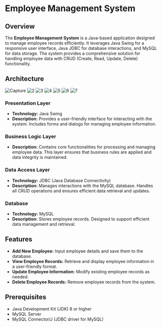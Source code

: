 

# Employee Management System

## Overview

The **Employee Management System** is a Java-based application designed to manage employee records efficiently. It leverages Java Swing for a responsive user interface, Java JDBC for database interactions, and MySQL for data storage. The system provides a comprehensive solution for handling employee data with CRUD (Create, Read, Update, Delete) functionality.

## Architecture


![Capture](https://github.com/user-attachments/assets/c6a17b99-866a-4733-825a-e2c52a1fbbad)
![2](https://github.com/user-attachments/assets/bc929bba-7d0a-4488-9008-01d81a8b07fe)
![3](https://github.com/user-attachments/assets/4bd03703-b70b-4051-bb18-4a40ab12dabb)
![4](https://github.com/user-attachments/assets/32fc6c39-660d-4007-bbf2-66b723d4a51e)
![5](https://github.com/user-attachments/assets/139f5352-e13a-4f93-b850-a998fb50c24d)
![6](https://github.com/user-attachments/assets/b39e168c-0cbe-49bf-af97-53c658ddf133)
![7](https://github.com/user-attachments/assets/53636685-d29c-48c7-b6f2-36f70fbd9ae9)

### Presentation Layer
- **Technology:** Java Swing
- **Description:** Provides a user-friendly interface for interacting with the system. Includes forms and dialogs for managing employee information.

### Business Logic Layer
- **Description:** Contains core functionalities for processing and managing employee data. This layer ensures that business rules are applied and data integrity is maintained.

### Data Access Layer
- **Technology:** JDBC (Java Database Connectivity)
- **Description:** Manages interactions with the MySQL database. Handles all CRUD operations and ensures efficient data retrieval and updates.

### Database
- **Technology:** MySQL
- **Description:** Stores employee records. Designed to support efficient data management and retrieval.

## Features

- **Add New Employee:** Input employee details and save them to the database.
- **View Employee Records:** Retrieve and display employee information in a user-friendly format.
- **Update Employee Information:** Modify existing employee records as needed.
- **Delete Employee Records:** Remove employee records from the system.


## Prerequisites

- Java Development Kit (JDK) 8 or higher
- MySQL Server
- MySQL Connector/J (JDBC driver for MySQL)

